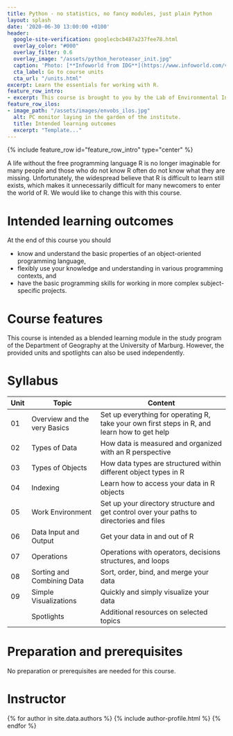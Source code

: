 ```yaml
---
title: Python - no statistics, no fancy modules, just plain Python
layout: splash
date: '2020-06-30 13:00:00 +0100'
header:
  google-site-verification: googlecbcb487a237fee78.html
  overlay_color: "#000"
  overlay_filter: 0.6
  overlay_image: "/assets/python_heroteaser_init.jpg"
  caption: 'Photo: [**Infoworld from IDG**](https://www.infoworld.com/video/series/8563/do-more-with-r)'
  cta_label: Go to course units
  cta_url: "/units.html"
excerpt: Learn the essentials for working with R.
feature_row_intro:
- excerpt: This course is brought to you by the Lab of Environmental Informatics (University of Marburg, Germany) and was funded by the "digLL" initiative of the Hessian Ministry of Higher Education, Research, Science and the Arts.
feature_row_ilos:
- image_path: "/assets/images/envobs_ilos.jpg"
  alt: PC monitor laying in the garden of the institute.
  title: Intended learning outcomes
  excerpt: "Template..."
---
```

<head>
<meta name="google-site-verification" content="YUryV-9eiF-F3EmYUGc-_Bc4wpKVjMeH9AgvBFjKy-k" />
</head>

{% include feature_row id="feature_row_intro" type="center" %}

A life without the free programming language R is no longer imaginable for many people and those who do not know R often do not know what they are missing.
Unfortunately, the widespread believe that R is difficult to learn still exists,
which makes it unnecessarily difficult for many newcomers to enter the world of R.
We would like to change this with this course.




# Intended learning outcomes
At the end of this course you should

* know and understand the basic properties of an object-oriented programming language,
* flexibly use your knowledge and understanding in various programming contexts, and
* have the basic programming skills for working in more complex subject-specific projects.


# Course features

This course is intended as a blended learning module in the study program of the Department of Geography at the University of Marburg.
However, the provided units and spotlights can also be used independently.


# Syllabus

| Unit | Topic | Content |
|------|-------|---------|
| 01 | Overview and the very Basics | Set up everything for operating R, take your own first steps in R, and learn how to get help |
| 02 | Types of Data                | How data is measured and organized with an R perspective                                     |
| 03 | Types of Objects             | How data types are structured within different object types in R                             |
| 04 | Indexing                     | Learn how to access your data in R objects                                                   |
| 05 | Work Environment             | Set up your directory structure and get control over your paths to directories and files  |
| 06 | Data Input and Output        | Get your data in and out of R           |
| 07 | Operations                   | Operations with operators, decisions structures, and loops  |
| 08 | Sorting and Combining Data   | Sort, order, bind, and merge your data  |
| 09 | Simple Visualizations        | Quickly and simply visualize your data  |
|    | Spotlights                   | Additional resources on selected topics |


<!--
# Deliverables
The exam in unit 16 will be used for self-assessment and as a prerequisite for more subject-specific courses.
-->

# Preparation and prerequisites
No preparation or prerequisites are needed for this course.


# Instructor
{% for author in site.data.authors %} {% include author-profile.html %}
{% endfor %}


<!-- chunky


% include author-profile.html %

Course contents are among other things:

* scientific theoretical basics,
* R environment and syntax,
* data and object types,
* data management,
* import and export of data,
* simple functions,
* high- and low-level plotting functions and their arguments and
* various statistical analysis methods.

google search: https://search.google.com/search-console/
still registered to Mandy Gimpels Google Account
-> transfer to Geomoer@google.com???

("digital literacy")
-->
